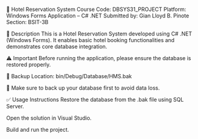🏨 Hotel Reservation System
Course Code: DBSYS31_PROJECT
Platform: Windows Forms Application – C# .NET
Submitted by: Gian Lloyd B. Pinote
Section: BSIT-3B

📌 Description
This is a Hotel Reservation System developed using C# .NET (Windows Forms). It enables basic hotel booking functionalities and demonstrates core database integration.

⚠️ Important
Before running the application, please ensure the database is restored properly.

📁 Backup Location:
bin/Debug/Database/HMS.bak

🔄 Make sure to back up your database first to avoid data loss.

✅ Usage Instructions
Restore the database from the .bak file using SQL Server.

Open the solution in Visual Studio.

Build and run the project.
